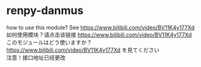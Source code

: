 # renpy-danmus
how to use this module? See https://www.bilibili.com/video/BV11K4y177Xd  
如何使用模块？请点击该链接 https://www.bilibili.com/video/BV11K4y177Xd  
このモジュールはどう使いますか？ https://www.bilibili.com/video/BV11K4y177Xd を見てください  
注意！接口地址已经更改
